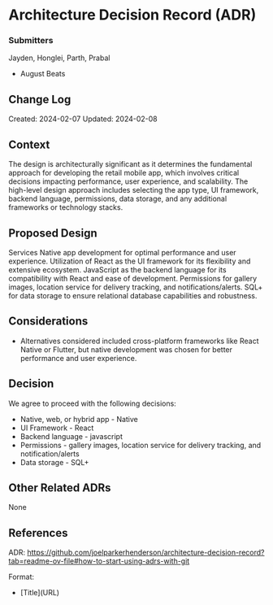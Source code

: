 # Architecture Decision Record (ADR)

### Submitters

Jayden, Honglei, Parth, Prabal

- August Beats


## Change Log
Created: 2024-02-07
Updated: 2024-02-08

## Context

The design is architecturally significant as it determines the fundamental approach 
for developing the retail mobile app, which involves critical decisions impacting 
performance, user experience, and scalability. The high-level design approach includes 
selecting the app type, UI framework, backend language, permissions, data storage, 
and any additional frameworks or technology stacks.


## Proposed Design

Services
Native app development for optimal performance and user experience.
Utilization of React as the UI framework for its flexibility and extensive ecosystem.
JavaScript as the backend language for its compatibility with React and ease of development.
Permissions for gallery images, location service for delivery tracking, and notifications/alerts.
SQL+ for data storage to ensure relational database capabilities and robustness.

## Considerations

- Alternatives considered included cross-platform frameworks like React Native or Flutter, but native development was chosen for better performance and user experience.

## Decision

We agree to proceed with the following decisions:

- Native, web, or hybrid app - Native
- UI Framework - React
- Backend language - javascript
- Permissions - gallery images, location service for delivery tracking, and notification/alerts
- Data storage - SQL+ 

## Other Related ADRs

None

## References

ADR: https://github.com/joelparkerhenderson/architecture-decision-record?tab=readme-ov-file#how-to-start-using-adrs-with-git

Format:

- \[Title\]\(URL\)
